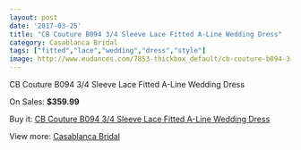```yaml
---
layout: post
date: '2017-03-25'
title: "CB Couture B094 3/4 Sleeve Lace Fitted A-Line Wedding Dress"
category: Casablanca Bridal
tags: ["fitted","lace","wedding","dress","style"]
image: http://www.eudances.com/7853-thickbox_default/cb-couture-b094-3-4-sleeve-lace-fitted-a-line-wedding-dress.jpg
---
```

CB Couture B094 3/4 Sleeve Lace Fitted A-Line Wedding Dress

On Sales: **$359.99**
<a href="https://www.eudances.com/en/casablanca-bridal/2766-cb-couture-b094-3-4-sleeve-lace-fitted-a-line-wedding-dress.html"><amp-img layout="responsive" width="600" height="600" src="//www.eudances.com/7853-thickbox_default/cb-couture-b094-3-4-sleeve-lace-fitted-a-line-wedding-dress.jpg" alt="CB Couture B094 3/4 Sleeve Lace Fitted A-Line Wedding Dress 0" /></a>
<a href="https://www.eudances.com/en/casablanca-bridal/2766-cb-couture-b094-3-4-sleeve-lace-fitted-a-line-wedding-dress.html"><amp-img layout="responsive" width="600" height="600" src="//www.eudances.com/7854-thickbox_default/cb-couture-b094-3-4-sleeve-lace-fitted-a-line-wedding-dress.jpg" alt="CB Couture B094 3/4 Sleeve Lace Fitted A-Line Wedding Dress 1" /></a>
<a href="https://www.eudances.com/en/casablanca-bridal/2766-cb-couture-b094-3-4-sleeve-lace-fitted-a-line-wedding-dress.html"><amp-img layout="responsive" width="600" height="600" src="//www.eudances.com/7855-thickbox_default/cb-couture-b094-3-4-sleeve-lace-fitted-a-line-wedding-dress.jpg" alt="CB Couture B094 3/4 Sleeve Lace Fitted A-Line Wedding Dress 2" /></a>
<a href="https://www.eudances.com/en/casablanca-bridal/2766-cb-couture-b094-3-4-sleeve-lace-fitted-a-line-wedding-dress.html"><amp-img layout="responsive" width="600" height="600" src="//www.eudances.com/7856-thickbox_default/cb-couture-b094-3-4-sleeve-lace-fitted-a-line-wedding-dress.jpg" alt="CB Couture B094 3/4 Sleeve Lace Fitted A-Line Wedding Dress 3" /></a>

Buy it: [CB Couture B094 3/4 Sleeve Lace Fitted A-Line Wedding Dress](https://www.eudances.com/en/casablanca-bridal/2766-cb-couture-b094-3-4-sleeve-lace-fitted-a-line-wedding-dress.html "CB Couture B094 3/4 Sleeve Lace Fitted A-Line Wedding Dress")

View more: [Casablanca Bridal](https://www.eudances.com/en/4-casablanca-bridal "Casablanca Bridal")